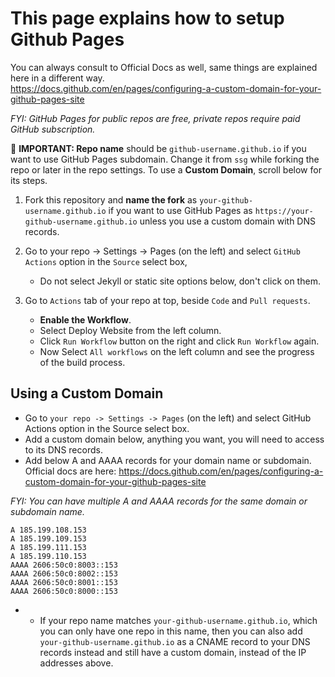 
# This page explains how to setup Github Pages

You can always consult to Official Docs as well, same things are explained here in a different way.  
https://docs.github.com/en/pages/configuring-a-custom-domain-for-your-github-pages-site

_FYI: GitHub Pages for public repos are free, private repos require paid GitHub subscription._

🔴 **IMPORTANT: Repo name** should be `github-username.github.io` if you want to use GitHub Pages subdomain. Change it
from `ssg` while forking the repo or later in the repo settings. To use a **Custom Domain**, scroll below for its steps.

1. Fork this repository and **name the fork** as `your-github-username.github.io` if you want to use GitHub Pages as
   `https://your-github-username.github.io` unless you use a custom domain with DNS records.


2. Go to your repo -> Settings -> Pages (on the left) and select `GitHub Actions` option in the `Source` select box,
    * Do not select Jekyll or static site options below, don't click on them.

3. Go to `Actions` tab of your repo at top, beside `Code` and `Pull requests`.

    * **Enable the Workflow**.
    * Select Deploy Website from the left column.
    * Click `Run Workflow` button on the right and click `Run Workflow` again.
    * Now Select `All workflows` on the left column and see the progress of the build process.

## Using a Custom Domain

* Go to `your repo -> Settings -> Pages` (on the left) and select GitHub Actions option in the Source select box.
* Add a custom domain below, anything you want, you will need to access to its DNS records.
* Add below A and AAAA records for your domain name or subdomain. Official docs are here: https://docs.github.com/en/pages/configuring-a-custom-domain-for-your-github-pages-site

_FYI: You can have multiple A and AAAA records for the same domain or subdomain name._
```
A 185.199.108.153
A 185.199.109.153
A 185.199.111.153
A 185.199.110.153
AAAA 2606:50c0:8003::153
AAAA 2606:50c0:8002::153
AAAA 2606:50c0:8001::153
AAAA 2606:50c0:8000::153
```
* * If your repo name matches `your-github-username.github.io`, which you can only have one repo in this name, then
    you can also add `your-github-username.github.io` as a CNAME record to your DNS records instead and still have a
    custom domain, instead of the IP addresses above.